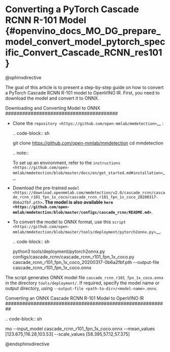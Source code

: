 # Converting a PyTorch Cascade RCNN R-101 Model {#openvino_docs_MO_DG_prepare_model_convert_model_pytorch_specific_Convert_Cascade_RCNN_res101}

@sphinxdirective

The goal of this article is to present a step-by-step guide on how to convert a PyTorch Cascade RCNN R-101 model to OpenVINO IR. First, you need to download the model and convert it to ONNX.

Downloading and Converting Model to ONNX
########################################

* Clone the `repository <https://github.com/open-mmlab/mmdetection>`__ :

  .. code-block:: sh

     git clone https://github.com/open-mmlab/mmdetection
     cd mmdetection


  .. note::

     To set up an environment, refer to the `instructions <https://github.com/open-mmlab/mmdetection/blob/master/docs/en/get_started.md#installation>`__.

* Download the pre-trained `model <https://download.openmmlab.com/mmdetection/v2.0/cascade_rcnn/cascade_rcnn_r101_fpn_1x_coco/cascade_rcnn_r101_fpn_1x_coco_20200317-0b6a2fbf.pth>`__. The model is also available `here <https://github.com/open-mmlab/mmdetection/blob/master/configs/cascade_rcnn/README.md>`__.

* To convert the model to ONNX format, use this `script <https://github.com/open-mmlab/mmdetection/blob/master/tools/deployment/pytorch2onnx.py>`__.

  .. code-block:: sh

     python3 tools/deployment/pytorch2onnx.py configs/cascade_rcnn/cascade_rcnn_r101_fpn_1x_coco.py cascade_rcnn_r101_fpn_1x_coco_20200317-0b6a2fbf.pth --output-file    cascade_rcnn_r101_fpn_1x_coco.onnx


The script generates ONNX model file ``cascade_rcnn_r101_fpn_1x_coco.onnx`` in the directory ``tools/deployment/``. If required, specify the model name or output directory, using ``--output-file <path-to-dir>/<model-name>.onnx``.

Converting an ONNX Cascade RCNN R-101 Model to OpenVINO IR
##########################################################

.. code-block:: sh

   mo --input_model cascade_rcnn_r101_fpn_1x_coco.onnx --mean_values [123.675,116.28,103.53] --scale_values [58.395,57.12,57.375]


@endsphinxdirective
